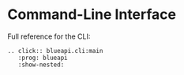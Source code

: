 # Command-Line Interface

Full reference for the CLI:

```{eval-rst}
.. click:: blueapi.cli:main
   :prog: blueapi
   :show-nested:
```